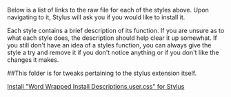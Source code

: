Below is a list of links to the raw file for each of the styles above. Upon navigating to it, Stylus will ask you if you would like to install it.  

Each style contains a brief description of its function. If you are unsure as to what each style does, the description should help clear it up somewhat. If you still don't have an idea of a styles function, you can always give the style a try and remove it if you don't notice anything or if you don't like the changes it makes.  

##This folder is for tweaks pertaining to the stylus extension itself.

[Install "Word Wrapped Install Descriptions.user.css" for Stylus](https://raw.githubusercontent.com/Neop0litan/CSS-Tweaks/main/Stylus/%21Stylus%20Extension%20Tweaks/Word%20Wrapped%20Install%20Descriptions.user.css)  